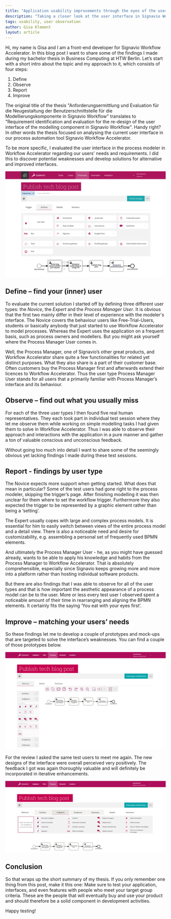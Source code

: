 ```yaml
---
title: "Application usability improvements through the eyes of the user"
description: "Taking a closer look at the user interface in Signavio Workflow Accelerator"
tags: usability, user observation
author: Gisa Klement
layout: article
---
```


Hi, my name is Gisa and I am a front-end developer for Signavio Workflow Accelerator.
In this blog post I want to share some of the findings I made during my bachelor thesis in Business Computing at HTW Berlin.
Let’s start with a short intro about the topic and my approach to it, which consists of four steps: 

1. Define
2. Observe
3. Report
4. Improve

The original title of the thesis "Anforderungsermittlung und Evaluation für die Neugestaltung der Benutzerschnittstelle für die Modellierungskomponente in Signavio Workflow" translates to "Requirement identification and evaluation for the re-design of the user interface of the modelling component in Signavio Workflow". Handy right?
In other words the thesis focused on analysing the current user interface in our process automation tool Signavio Workflow Accelerator.

To be more specific, I evaluated the user interface in the process modeler in Workflow Accelerator regarding our users’ needs and requirements.
I did this to discover potential weaknesses and develop solutions for alternative and improved interfaces.

![Current interface of the process modeler in Workflow Accelerator](../2017/signavio-workflow-editor.png)

## Define – find your (inner) user

To evaluate the current solution I started off by defining three different user types: the *Novice*, the *Expert* and the *Process Manager User*.
It is obvious that the first two mainly differ in their level of experience with the modeler's interface. 
The Novice covers the behaviour users like Free-Trial-Users, students or basically anybody that just started to use Workflow Accelerator to model processes. 
Whereas the Expert uses the application on a frequent basis, such as process owners and modellers. 
But you might ask yourself where the Process Manager User comes in.

Well, the Process Manager, one of Signavio’s other great products, and Workflow Accelerator share quite a few functionalities for related yet distinct purposes.
What they also share is a part of their customer base.
Often customers buy the Process Manager first and afterwards extend their licences to Workflow Accelerator.
Thus the user type Process Manager User stands for all users that a primarily familiar with Process Manager’s interface and its behaviour.


## Observe – find out what you usually miss

For each of the three user types I then found five real human representatives.
They each took part in individual test session where they let me observe them while working on simple modelling tasks I had given them to solve in Workflow Accelerator.
Thus I was able to observe their approach and interactions with the application in a pure manner and gather a ton of valuable conscious and unconscious feedback.

Without going too much into detail I want to share some of the seemingly obvious yet lacking findings I made during these test sessions.


## Report - findings by user type

The Novice expects more support when getting started.
What does that mean in particular? Some of the test users had gone right to the process modeler, skipping the trigger’s page.
After finishing modelling it was then unclear for them where to set the workflow trigger.
Furthermore they also expected the trigger to be represented by a graphic element rather than being a ‘setting’.

The Expert usually copes with large and complex process models.
It is essential for him to easily switch between views of the entire process model and a detail view.
There is also a noticeable need and desire for customizability, e.g. assembling a personal set of frequently used BPMN elements.

And ultimately the Process Manager User - he, as you might have guessed already, wants to be able to apply his knowledge and habits from the Process Manager to Workflow Accelerator.
That is absolutely comprehensible, especially since Signavio keeps growing more and more into a platform rather than hosting individual software products.

But there are also findings that I was able to observe for all of the user types and that is how important the aesthetic appearance of a process model can be to the user.
More or less every test user I observed spent a noticeable amount of their time in rearranging and aligning the BPMN elements.
It certainly fits the saying ‘You eat with your eyes first’.


## Improve – matching your users’ needs

So these findings let me to develop a couple of prototypes and mock-ups that are targeted to solve the interface’s weaknesses.
You can find a couple of those prototypes below. 

![Prototype holding the BPMN elements in a side menu, and additional toolbar](../2017/signavio-workflow-prototype-side-menu.png)

For the review I asked the same test users to meet me again.
The new designs of the interface were overall perceived very positively.
The feedback I got was again thoroughly valuable and will definitely be incorporated in iterative enhancements.

![Prototype holding the BPMN elements in a MS Word inspired ribbon menu](../2017/signavio-workflow-prototype-ribbon-menu.png)


## Conclusion

So that wraps up the short summary of my thesis.
If you only remember one thing from this post, make it this one: Make sure to test your application, interfaces, and even features with people who meet your target group criteria.
These are the people that will eventually buy and use your product and should therefore be a solid component in development activities.

Happy testing!
